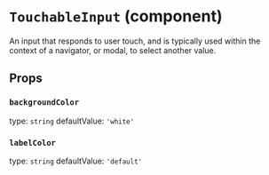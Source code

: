 `TouchableInput` (component)
============================

An input that responds to user touch, and is typically used
within the context of a navigator, or modal, to select
another value.

Props
-----

### `backgroundColor`

type: `string`
defaultValue: `'white'`


### `labelColor`

type: `string`
defaultValue: `'default'`

